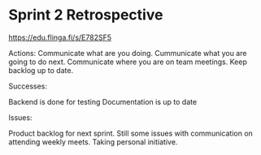 # Sprint 2 Retrospective

https://edu.flinga.fi/s/E782SF5

Actions:
Communicate what are you doing.
Cummunicate what you are going to do next.
Communicate where you are on team meetings.
Keep backlog up to date.

Successes:

Backend is done for testing
Documentation is up to date

Issues:

Product backlog for next sprint.
Still some issues with communication on attending weekly meets.
Taking personal initiative.